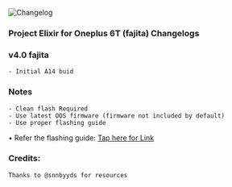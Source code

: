![Changelog](https://i.imgur.com/MsgqFFz.png)

### Project Elixir for Oneplus 6T (fajita) Changelogs

### v4.0 fajita

```
- Initial A14 buid
```
### Notes

```
- Clean flash Required
- Use latest OOS firmware (firmware not included by default)
- Use proper flashing guide
```
• Refer the flashing guide: [Tap here for Link](https://github.com/ProjectElixir-Devices/Wiki/blob/UNO/fajita.md)

### Credits:

```
Thanks to @snnbyyds for resources
```
